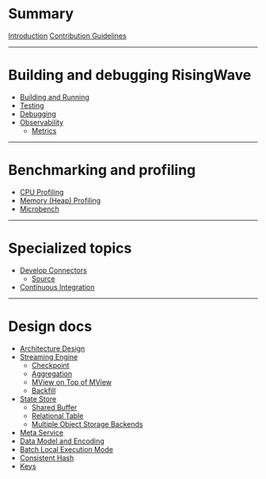 # Summary

[Introduction](./intro.md)
[Contribution Guidelines](./contributing.md)

---

# Building and debugging RisingWave

- [Building and Running](./build-and-run/intro.md)
- [Testing](./tests/intro.md)
- [Debugging](./debugging.md)
- [Observability](./observability.md)
    - [Metrics](./metrics.md)

---

# Benchmarking and profiling

- [CPU Profiling](./benchmark-and-profile/cpu-profiling.md)
- [Memory (Heap) Profiling](./benchmark-and-profile/memory-profiling.md)
- [Microbench](./benchmark-and-profile/microbenchmarks.md)

---

# Specialized topics

- [Develop Connectors](./connector/intro.md)
    - [Source](./connector/source.md)
- [Continuous Integration](./ci.md)

---

# Design docs

- [Architecture Design](./design/architecture-design.md)
- [Streaming Engine](./design/streaming-overview.md)
    - [Checkpoint](./design/checkpoint.md)
    - [Aggregation](./design/aggregation.md)
    - [MView on Top of MView](./design/mv-on-mv.md)
    - [Backfill](./design/backfill.md)
- [State Store](./design/state-store-overview.md)
    - [Shared Buffer](./design/shared-buffer.md)
    - [Relational Table](./design/relational-table.md)
    - [Multiple Object Storage Backends](./design/multi-object-store.md)
- [Meta Service](./design/meta-service.md)
- [Data Model and Encoding](./design/data-model-and-encoding.md)
- [Batch Local Execution Mode](./design/batch-local-execution-mode.md)
- [Consistent Hash](./design/consistent-hash.md)
- [Keys](./design/keys.md)
<!--

TODO:

- [RiseDev](./risedev.md)
- [Error Handling](./error-handling.md)
- [Develop Connector]()
    - [Connector e2e tests]()
    - [integration tests]()
- [Compile time]()
    - [Crate organization]()
    - [Optimize for compile time]()
- [Adding dependencies]
